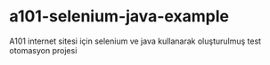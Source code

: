 # a101-selenium-java-example
A101 internet sitesi için selenium ve java kullanarak oluşturulmuş test otomasyon projesi
